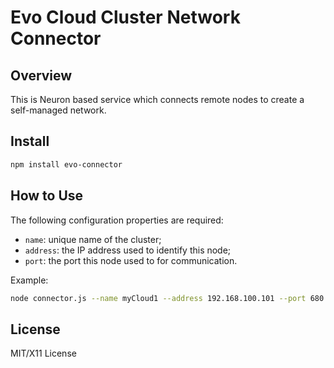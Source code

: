 # Evo Cloud Cluster Network Connector

## Overview

This is Neuron based service which connects remote nodes to create a self-managed network.

## Install

```bash
npm install evo-connector
```

## How to Use

The following configuration properties are required:
- `name`: unique name of the cluster;
- `address`: the IP address used to identify this node;
- `port`: the port this node used to for communication.

Example:

```bash
node connector.js --name myCloud1 --address 192.168.100.101 --port 680
```

## License

MIT/X11 License
